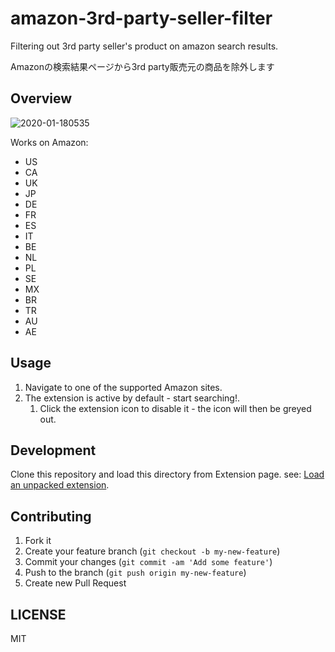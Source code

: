# amazon-3rd-party-seller-filter

Filtering out 3rd party seller's product on amazon search results.

Amazonの検索結果ページから3rd party販売元の商品を除外します

## Overview

![2020-01-180535](https://user-images.githubusercontent.com/1641039/104855307-55b2c600-594f-11eb-9748-5f32ea1f3f1d.png)

Works on Amazon:

- US
- CA
- UK
- JP
- DE
- FR
- ES
- IT
- BE
- NL
- PL
- SE
- MX
- BR
- TR
- AU
- AE

## Usage

1. Navigate to one of the supported Amazon sites.
2. The extension is active by default - start searching!.
   1. Click the extension icon to disable it - the icon will then be greyed out.

## Development

Clone this repository and load this directory from Extension page. 
see: [Load an unpacked extension](https://developer.chrome.com/docs/extensions/get-started/tutorial/hello-world?hl=en#load-unpacked).

## Contributing

1.  Fork it
2.  Create your feature branch (`git checkout -b my-new-feature`)
3.  Commit your changes (`git commit -am 'Add some feature'`)
4.  Push to the branch (`git push origin my-new-feature`)
5.  Create new Pull Request

## LICENSE

MIT


